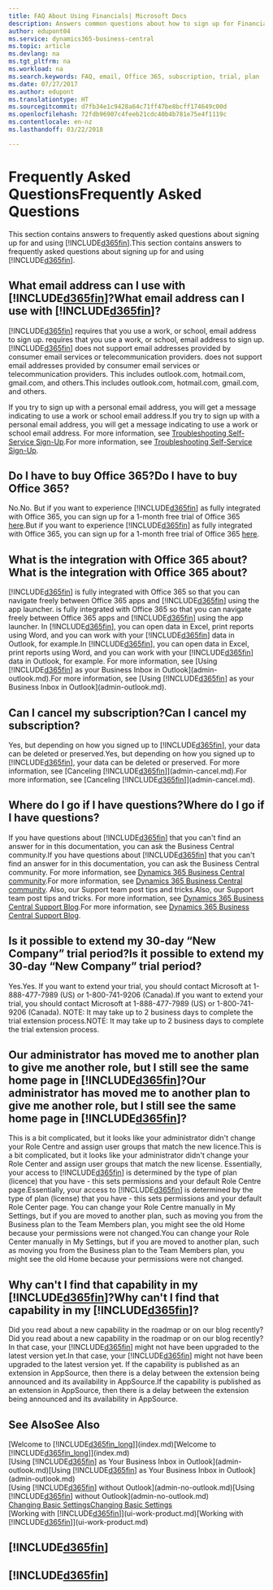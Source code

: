 ```yaml
---
title: FAQ About Using Financials| Microsoft Docs
description: Answers common questions about how to sign up for Financials, and what to do to get started.
author: edupont04
ms.service: dynamics365-business-central
ms.topic: article
ms.devlang: na
ms.tgt_pltfrm: na
ms.workload: na
ms.search.keywords: FAQ, email, Office 365, subscription, trial, plan
ms.date: 07/27/2017
ms.author: edupont
ms.translationtype: HT
ms.sourcegitcommit: d7fb34e1c9428a64c71ff47be8bcff174649c00d
ms.openlocfilehash: 72fdb96907c4feeb21cdc40b4b781e75e4f1119c
ms.contentlocale: en-nz
ms.lasthandoff: 03/22/2018

---
```

# <a name="frequently-asked-questions"></a><span data-ttu-id="420ea-103">Frequently Asked Questions</span><span class="sxs-lookup"><span data-stu-id="420ea-103">Frequently Asked Questions</span></span>
<span data-ttu-id="420ea-104">This section contains answers to frequently asked questions about signing up for and using [!INCLUDE[d365fin](includes/d365fin_md.md)].</span><span class="sxs-lookup"><span data-stu-id="420ea-104">This section contains answers to frequently asked questions about signing up for and using [!INCLUDE[d365fin](includes/d365fin_md.md)].</span></span>  

## <a name="what-email-address-can-i-use-with-included365finincludesd365finmdmd"></a><span data-ttu-id="420ea-105">What email address can I use with [!INCLUDE[d365fin](includes/d365fin_md.md)]?</span><span class="sxs-lookup"><span data-stu-id="420ea-105">What email address can I use with [!INCLUDE[d365fin](includes/d365fin_md.md)]?</span></span>
[!INCLUDE[d365fin](includes/d365fin_md.md)]<span data-ttu-id="420ea-106"> requires that you use a work, or school, email address to sign up.</span><span class="sxs-lookup"><span data-stu-id="420ea-106"> requires that you use a work, or school, email address to sign up.</span></span> [!INCLUDE[d365fin](includes/d365fin_md.md)]<span data-ttu-id="420ea-107"> does not support email addresses provided by consumer email services or telecommunication providers.</span><span class="sxs-lookup"><span data-stu-id="420ea-107"> does not support email addresses provided by consumer email services or telecommunication providers.</span></span> <span data-ttu-id="420ea-108">This includes outlook.com, hotmail.com, gmail.com, and others.</span><span class="sxs-lookup"><span data-stu-id="420ea-108">This includes outlook.com, hotmail.com, gmail.com, and others.</span></span>  

<span data-ttu-id="420ea-109">If you try to sign up with a personal email address, you will get a message indicating to use a work or school email address.</span><span class="sxs-lookup"><span data-stu-id="420ea-109">If you try to sign up with a personal email address, you will get a message indicating to use a work or school email address.</span></span> <span data-ttu-id="420ea-110">For more information, see [Troubleshooting Self-Service Sign-Up](ui-troubleshoot-self-signup.md).</span><span class="sxs-lookup"><span data-stu-id="420ea-110">For more information, see [Troubleshooting Self-Service Sign-Up](ui-troubleshoot-self-signup.md).</span></span>  

## <a name="do-i-have-to-buy-office-365"></a><span data-ttu-id="420ea-111">Do I have to buy Office 365?</span><span class="sxs-lookup"><span data-stu-id="420ea-111">Do I have to buy Office 365?</span></span>
<span data-ttu-id="420ea-112">No.</span><span class="sxs-lookup"><span data-stu-id="420ea-112">No.</span></span> <span data-ttu-id="420ea-113">But if you want to experience [!INCLUDE[d365fin](includes/d365fin_md.md)] as fully integrated with Office 365, you can sign up for a 1-month free trial of Office 365 [here](https://products.office.com/try).</span><span class="sxs-lookup"><span data-stu-id="420ea-113">But if you want to experience [!INCLUDE[d365fin](includes/d365fin_md.md)] as fully integrated with Office 365, you can sign up for a 1-month free trial of Office 365 [here](https://products.office.com/try).</span></span>  

## <a name="what-is-the-integration-with-office-365-about"></a><span data-ttu-id="420ea-114">What is the integration with Office 365 about?</span><span class="sxs-lookup"><span data-stu-id="420ea-114">What is the integration with Office 365 about?</span></span>
[!INCLUDE[d365fin](includes/d365fin_md.md)]<span data-ttu-id="420ea-115"> is fully integrated with Office 365 so that you can navigate freely between Office 365 apps and [!INCLUDE[d365fin](includes/d365fin_md.md)] using the app launcher.</span><span class="sxs-lookup"><span data-stu-id="420ea-115"> is fully integrated with Office 365 so that you can navigate freely between Office 365 apps and [!INCLUDE[d365fin](includes/d365fin_md.md)] using the app launcher.</span></span> <span data-ttu-id="420ea-116">In [!INCLUDE[d365fin](includes/d365fin_md.md)], you can open data in Excel, print reports using Word, and you can work with your [!INCLUDE[d365fin](includes/d365fin_md.md)] data in Outlook, for example.</span><span class="sxs-lookup"><span data-stu-id="420ea-116">In [!INCLUDE[d365fin](includes/d365fin_md.md)], you can open data in Excel, print reports using Word, and you can work with your [!INCLUDE[d365fin](includes/d365fin_md.md)] data in Outlook, for example.</span></span> <span data-ttu-id="420ea-117">For more information, see [Using [!INCLUDE[d365fin](includes/d365fin_md.md)] as your Business Inbox in Outlook](admin-outlook.md).</span><span class="sxs-lookup"><span data-stu-id="420ea-117">For more information, see [Using [!INCLUDE[d365fin](includes/d365fin_md.md)] as your Business Inbox in Outlook](admin-outlook.md).</span></span>  

## <a name="can-i-cancel-my-subscription"></a><span data-ttu-id="420ea-118">Can I cancel my subscription?</span><span class="sxs-lookup"><span data-stu-id="420ea-118">Can I cancel my subscription?</span></span>
<span data-ttu-id="420ea-119">Yes, but depending on how you signed up to [!INCLUDE[d365fin](includes/d365fin_md.md)], your data can be deleted or preserved.</span><span class="sxs-lookup"><span data-stu-id="420ea-119">Yes, but depending on how you signed up to [!INCLUDE[d365fin](includes/d365fin_md.md)], your data can be deleted or preserved.</span></span> <span data-ttu-id="420ea-120">For more information, see [Canceling [!INCLUDE[d365fin](includes/d365fin_md.md)]](admin-cancel.md).</span><span class="sxs-lookup"><span data-stu-id="420ea-120">For more information, see [Canceling [!INCLUDE[d365fin](includes/d365fin_md.md)]](admin-cancel.md).</span></span>  

## <a name="where-do-i-go-if-i-have-questions"></a><span data-ttu-id="420ea-121">Where do I go if I have questions?</span><span class="sxs-lookup"><span data-stu-id="420ea-121">Where do I go if I have questions?</span></span>
<span data-ttu-id="420ea-122">If you have questions about [!INCLUDE[d365fin](includes/d365fin_md.md)] that you can't find an answer for in this documentation, you can ask the Business Central  community.</span><span class="sxs-lookup"><span data-stu-id="420ea-122">If you have questions about [!INCLUDE[d365fin](includes/d365fin_md.md)] that you can't find an answer for in this documentation, you can ask the Business Central  community.</span></span> <span data-ttu-id="420ea-123">For more information, see [Dynamics 365 Business Central community](https://community.dynamics.com/business).</span><span class="sxs-lookup"><span data-stu-id="420ea-123">For more information, see [Dynamics 365 Business Central community](https://community.dynamics.com/business).</span></span> <span data-ttu-id="420ea-124">Also, our Support team post tips and tricks.</span><span class="sxs-lookup"><span data-stu-id="420ea-124">Also, our Support team post tips and tricks.</span></span> <span data-ttu-id="420ea-125">For more information, see [Dynamics 365 Business Central Support Blog](https://blogs.msdn.microsoft.com/dyn365finsupport).</span><span class="sxs-lookup"><span data-stu-id="420ea-125">For more information, see [Dynamics 365 Business Central Support Blog](https://blogs.msdn.microsoft.com/dyn365finsupport).</span></span>  

## <a name="is-it-possible-to-extend-my-30-day-new-company-trial-period"></a><span data-ttu-id="420ea-126">Is it possible to extend my 30-day “New Company” trial period?</span><span class="sxs-lookup"><span data-stu-id="420ea-126">Is it possible to extend my 30-day “New Company” trial period?</span></span>
<span data-ttu-id="420ea-127">Yes.</span><span class="sxs-lookup"><span data-stu-id="420ea-127">Yes.</span></span> <span data-ttu-id="420ea-128">If you want to extend your trial, you should contact Microsoft at 1-888-477-7989 (US) or 1-800-741-9206 (Canada).</span><span class="sxs-lookup"><span data-stu-id="420ea-128">If you want to extend your trial, you should contact Microsoft at 1-888-477-7989 (US) or 1-800-741-9206 (Canada).</span></span> <span data-ttu-id="420ea-129">NOTE:  It may take up to 2 business days to complete the trial extension process.</span><span class="sxs-lookup"><span data-stu-id="420ea-129">NOTE:  It may take up to 2 business days to complete the trial extension process.</span></span>  

## <a name="our-administrator-has-moved-me-to-another-plan-to-give-me-another-role-but-i-still-see-the-same-home-page-in-included365finincludesd365finmdmd"></a><span data-ttu-id="420ea-130">Our administrator has moved me to another plan to give me another role, but I still see the same home page in [!INCLUDE[d365fin](includes/d365fin_md.md)]?</span><span class="sxs-lookup"><span data-stu-id="420ea-130">Our administrator has moved me to another plan to give me another role, but I still see the same home page in [!INCLUDE[d365fin](includes/d365fin_md.md)]?</span></span>
<span data-ttu-id="420ea-131">This is a bit complicated, but it looks like your administrator didn't change your Role Centre and assign user groups that match the new licence.</span><span class="sxs-lookup"><span data-stu-id="420ea-131">This is a bit complicated, but it looks like your administrator didn't change your Role Center and assign user groups that match the new license.</span></span> <span data-ttu-id="420ea-132">Essentially, your access to [!INCLUDE[d365fin](includes/d365fin_md.md)] is determined by the type of plan (licence) that you have - this sets permissions and your default Role Centre page.</span><span class="sxs-lookup"><span data-stu-id="420ea-132">Essentially, your access to [!INCLUDE[d365fin](includes/d365fin_md.md)] is determined by the type of plan (license) that you have - this sets permissions and your default Role Center page.</span></span> <span data-ttu-id="420ea-133">You can change your Role Centre manually in My Settings, but if you are moved to another plan, such as moving you from the Business plan to the Team Members plan, you might see the old Home because your permissions were not changed.</span><span class="sxs-lookup"><span data-stu-id="420ea-133">You can change your Role Center manually in My Settings, but if you are moved to another plan, such as moving you from the Business plan to the Team Members plan, you might see the old Home because your permissions were not changed.</span></span>  

## <a name="why-cant-i-find-that-capability-in-my-included365finincludesd365finmdmd"></a><span data-ttu-id="420ea-134">Why can't I find that capability in my [!INCLUDE[d365fin](includes/d365fin_md.md)]?</span><span class="sxs-lookup"><span data-stu-id="420ea-134">Why can't I find that capability in my [!INCLUDE[d365fin](includes/d365fin_md.md)]?</span></span>
<span data-ttu-id="420ea-135">Did you read about a new capability in the roadmap or on our blog recently?</span><span class="sxs-lookup"><span data-stu-id="420ea-135">Did you read about a new capability in the roadmap or on our blog recently?</span></span> <span data-ttu-id="420ea-136">In that case, your [!INCLUDE[d365fin](includes/d365fin_md.md)] might not have been upgraded to the latest version yet.</span><span class="sxs-lookup"><span data-stu-id="420ea-136">In that case, your [!INCLUDE[d365fin](includes/d365fin_md.md)] might not have been upgraded to the latest version yet.</span></span> <span data-ttu-id="420ea-137">If the capability is published as an extension in AppSource, then there is a delay between the extension being announced and its availability in AppSource.</span><span class="sxs-lookup"><span data-stu-id="420ea-137">If the capability is published as an extension in AppSource, then there is a delay between the extension being announced and its availability in AppSource.</span></span>

## <a name="see-also"></a><span data-ttu-id="420ea-138">See Also</span><span class="sxs-lookup"><span data-stu-id="420ea-138">See Also</span></span>
<span data-ttu-id="420ea-139">[Welcome to [!INCLUDE[d365fin_long](includes/d365fin_long_md.md)]](index.md)</span><span class="sxs-lookup"><span data-stu-id="420ea-139">[Welcome to [!INCLUDE[d365fin_long](includes/d365fin_long_md.md)]](index.md)</span></span>  
<span data-ttu-id="420ea-140">[Using [!INCLUDE[d365fin](includes/d365fin_md.md)] as Your Business Inbox in Outlook](admin-outlook.md)</span><span class="sxs-lookup"><span data-stu-id="420ea-140">[Using [!INCLUDE[d365fin](includes/d365fin_md.md)] as Your Business Inbox in Outlook](admin-outlook.md)</span></span>  
<span data-ttu-id="420ea-141">[Using [!INCLUDE[d365fin](includes/d365fin_md.md)] without Outlook](admin-no-outlook.md)</span><span class="sxs-lookup"><span data-stu-id="420ea-141">[Using [!INCLUDE[d365fin](includes/d365fin_md.md)] without Outlook](admin-no-outlook.md)</span></span>  
[<span data-ttu-id="420ea-142">Changing Basic Settings</span><span class="sxs-lookup"><span data-stu-id="420ea-142">Changing Basic Settings</span></span>](ui-change-basic-settings.md)  
<span data-ttu-id="420ea-143">[Working with [!INCLUDE[d365fin](includes/d365fin_md.md)]](ui-work-product.md)</span><span class="sxs-lookup"><span data-stu-id="420ea-143">[Working with [!INCLUDE[d365fin](includes/d365fin_md.md)]](ui-work-product.md)</span></span>  

## [!INCLUDE[d365fin](includes/free_trial_md.md)]  
## [!INCLUDE[d365fin](includes/training_link_md.md)]

